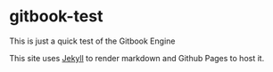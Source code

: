 # gitbook-test

This is just a quick test of the Gitbook Engine

This site uses [Jekyll](https://jekyllrb.com/) to render markdown and Github Pages to host it.  